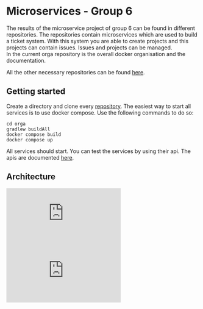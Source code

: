 # Microservices - Group 6 

The results of the microservice project of group 6 can be found in different repositories.
The repositories contain microservices which are used to build a ticket system. With this system you are
able to create projects and this projects can contain issues. Issues and projects can be managed.\
In the current orga repository is the overall docker organisation and the documentation.

All the other necessary repositories can be found [here](https://git.thm.de/microservicesss21).


## Getting started
Create a directory and clone every [repository](https://git.thm.de/microservicesss21).
The easiest way to start all services is to use docker compose.
Use the following commands to do so:
 ```
 cd orga
 gradlew buildAll
 docker compose build
 docker compose up
 ```
All services should start. You can test the services by using their api. The apis are documented [here](https://git.thm.de/microservicesss21/orga/-/tree/master/doc/apis).

## Architecture
![architecture](https://git.thm.de/microservicesss21/orga/-/blob/master/doc/diagrams/Architecture_Diagram.pdf "Architecure of the ticket system")
![events](https://git.thm.de/microservicesss21/orga/-/blob/master/doc/diagrams/Event_Diagram.pdf "Event management of the ticket system")

